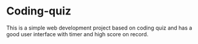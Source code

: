 # Coding-quiz
This is a simple web development project based on coding quiz and has a good user interface with timer and high score on record. 
